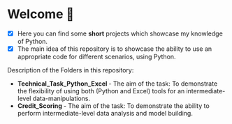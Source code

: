 # Welcome 👋
- [x] Here you can find some **short** projects which showcase my knowledge of Python.
- [x] The main idea of this repository is to showcase the ability to use an appropriate code for different scenarios, using Python.

Description of the Folders in this repository: </br>
- <b> Technical_Task_Python_Excel </b> - The aim of the task: To demonstrate the flexibility of using both (Python and Excel) tools for an intermediate-level data-manipulations.
- <b> Credit_Scoring </b> - The aim of the task: To demonstrate the ability to perform intermediate-level data analysis and model building.
